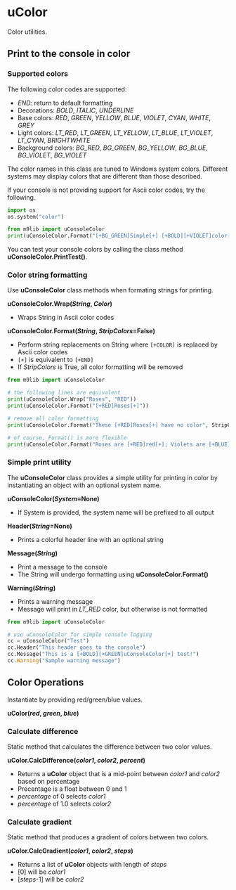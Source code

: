 # uColor

Color utilities.

## Print to the console in color

### Supported colors

The following color codes are supported:
- _END_: return to default formatting
- Decorations: _BOLD_, _ITALIC_, _UNDERLINE_
- Base colors: _RED_, _GREEN_, _YELLOW_, _BLUE_, _VIOLET_, _CYAN_, _WHITE_, _GREY_
- Light colors: *LT_RED*, *LT_GREEN*, *LT_YELLOW*, *LT_BLUE*, *LT_VIOLET*, *LT_CYAN*, *BRIGHTWHITE*
- Background colors: *BG_RED*, *BG_GREEN*, *BG_YELLOW*, *BG_BLUE*, *BG_VIOLET*, *BG_VIOLET*

The color names in this class are tuned to Windows system colors.  Different systems may display colors that are different than those described.

If your console is not providing support for Ascii color codes, try the following.
```python
import os
os.system("color")

from m9lib import uConsoleColor
print(uConsoleColor.Format("[+BG_GREEN]Simple[+] [+BOLD][+VIOLET]color[+] [+BG_RED]test[+]."))
```

You can test your console colors by calling the class method **uConsoleColor.PrintTest()**.

### Color string formatting

Use **uConsoleColor** class methods when formating strings for printing.

**uConsoleColor.Wrap(*String*, *Color*)**
- Wraps String in Ascii color codes

**uConsoleColor.Format(*String*, *StripColors*=False)**
- Perform string replacements on String where `[+COLOR]` is replaced by Ascii color codes
- `[+]` is equivalent to `[+END]`
- If *StripColors* is True, all color formatting will be removed

```python
from m9lib import uConsoleColor

# the following lines are equivalent
print(uConsoleColor.Wrap("Roses", "RED"))
print(uConsoleColor.Format("[+RED]Roses[+]"))

# remove all color formatting
print(uConsoleColor.Format("These [+RED]Roses[+] have no color", StripColors=True))

# of course, Format() is more flexible
print(uConsoleColor.Format("Roses are [+RED]red[+]; Violets are [+BLUE]blue[+]."))
```

### Simple print utility

The **uConsoleColor** class provides a simple utility for printing in color by instantiating an object with an optional system name.

**uConsoleColor(*System*=None)**
- If System is provided, the system name will be prefixed to all output

**Header(*String*=None)**
- Prints a colorful header line with an optional string

**Message(*String*)**
- Print a message to the console
- The String will undergo formatting using **uConsoleColor.Format()**

**Warning(*String*)**
- Prints a warning message
- Message will print in *LT_RED* color, but otherwise is not formatted

```python
from m9lib import uConsoleColor

# use uConsoleColor for simple console logging
cc = uConsoleColor("Test")
cc.Header("This header goes to the console")
cc.Message("This is a [+BOLD][+GREEN]uConsoleColor[+] test!")
cc.Warning("Sample warning message")
```

## Color Operations

Instantiate by providing red/green/blue values.

**uColor(*red*, *green*, *blue*)**
  
### Calculate difference

Static method that calculates the difference between two color values.

**uColor.CalcDifference(*color1*, *color2*, *percent*)**
- Returns a **uColor** object that is a mid-point between *color1* and *color2* based on percentage
- Precentage is a float between 0 and 1
- *percentage* of 0 selects *color1*
- *percentage* of 1.0 selects *color2*

### Calculate gradient

Static method that produces a gradient of colors between two colors.

**uColor.CalcGradient(*color1*, *color2*, *steps*)**
- Returns a list of **uColor** objects with length of *steps*
- [0] will be *color1*
- [*steps*-1] will be *color2*
